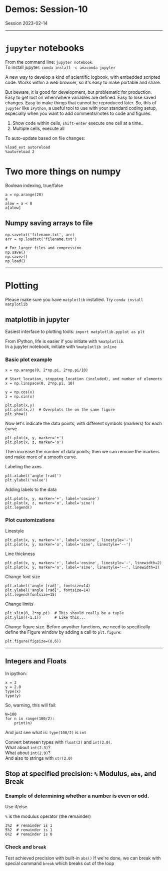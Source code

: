 
# Demos: Session-10
Session 2023-02-14
____

# `jupyter` notebooks

From the command line: `jupyter notebook`.  
To install jupyter: `conda install -c anaconda jupyter`

A new way to develop a kind of scientific logbook, with embedded scripted code.  Works within a web browser, so it's easy to make portable and share.

But beware, it is good for development, but problematic for production.  Easy to get lost on when/where variables are defined.  Easy to lose saved changes.  Easy to make things that cannot be reproduced later.  So, this of `jupyter` like `iPython`, a useful tool to use with your standard coding setup, especially when you want to add comments/notes to code and figures.

1. Show code within cells, `shift-enter` execute one cell at a time..
2. Multiple cells, execute all

To auto-update based on file changes:

	%load_ext autoreload
	%autoreload 2

# Two more things on numpy

Boolean indexing, true/false

	a = np.arange(20)
	a
	alow = a < 8
	a[alow]
	
## Numpy saving arrays to file

	np.savetxt('filename.txt', arr)
	arr = np.loadtxt('filename.txt')
	
	# For larger files and compression
	np.save()
	np.savez()
	np.load()

----
# Plotting

Please make sure you have `matplotlib` installed.  Try `conda install matplotlib`



## matplotlib in jupyter

Easiest interface to plotting tools: `import matplotlib.pyplot as plt`

From IPython, life is easier if you initiate with `%matplotlib`.  
In a jupyter notebook, initiate with `%matplotlib inline`

### Basic plot example

	x = np.arange(0, 2*np.pi, 2*np.pi/10)
	
	# Start location, stopping location (included), and number of elements
	x = np.linspace(0, 2*np.pi, 10)
	
	y = np.cos(x)
	z = np.sin(x)
	
	plt.plot(x,y)
	plt.plot(x,z)  # Overplots the on the same figure
	plt.show()
	
Now let's indicate the data points, with different symbols (markers) for each curve

	plt.plot(x, y, marker='+')
	plt.plot(x, z, marker='o')
	
Then increase the number of data points; then we can remove the markers and make more of a smooth curve.

Labeling the axes

	plt.xlabel('angle [rad]')
	plt.ylabel('value')
	
Adding labels to the data

	plt.plot(x, y, marker='+', label='cosine')
	plt.plot(x, z, marker='o', label='sine')
	plt.legend()
	
### Plot customizations

Linestyle

	plt.plot(x, y, marker='+', label='cosine', linestyle='-')
	plt.plot(x, y, marker='o', label='sine', linestyle='--')
	
Line thickness

	plt.plot(x, y, marker='+', label='cosine', linestyle='-', linewidth=2)
	plt.plot(x, y, marker='o', label='sine', linestyle='--', linewidth=2)

Change font size

	plt.xlabel('angle [rad]', fontsize=14)
	plt.ylabel('angle [rad]', fontsize=14)
	plt.legend(fontsize=15)
	
Change limits

	plt.xlim(0, 2*np.pi)  # This should really be a tuple
	plt.ylim((-1,1))      # Like this...
	
Change figure size.  Before anyother functions, we need to specifically define the Figure window by adding a call to `plt.figure`:

	plt.figure(figsize=(8,6))

----
## Integers and Floats
In ipython:

	x = 2
	y = 2.0
	type(x)
	type(y)
	
So, warning, this will fail: 

	N=100
	for n in range(100/2):
		print(n)
	
And just see what is: `type(100/2)` is `int`

Convert between types with `float(2)` and `int(2.0)`.  
What about `int(2.3)`?  
What about `int(2.9)`?  
And also to strings with `str(2.0)`  

## Stop at specified precision: `%` Modulus, `abs`, and Break

### Example of determining whether a number is even or odd.  
Use if/else  

`%` is the modulus operator (the remainder)

	3%2  # remainder is 1
	5%2  # remainder is 1
	6%2  # remainder is 0

### Check and `break`
Test achieved precision with built-in `abs()`
If we're done, we can break with special command `break` which breaks out of the loop

